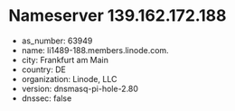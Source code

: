 # Nameserver 139.162.172.188

* as_number: 63949
* name: li1489-188.members.linode.com.
* city: Frankfurt am Main
* country: DE
* organization: Linode, LLC
* version: dnsmasq-pi-hole-2.80
* dnssec: false
